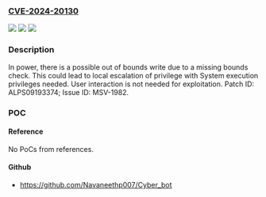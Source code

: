 ### [CVE-2024-20130](https://cve.mitre.org/cgi-bin/cvename.cgi?name=CVE-2024-20130)
![](https://img.shields.io/static/v1?label=Product&message=MT6739%2C%20MT6761%2C%20MT6765%2C%20MT6768%2C%20MT6781%2C%20MT6789%2C%20MT6833%2C%20MT6835%2C%20MT6853%2C%20MT6855%2C%20MT6877%2C%20MT6878%2C%20MT6879%2C%20MT6883%2C%20MT6885%2C%20MT6886%2C%20MT6889%2C%20MT6893%2C%20MT6895%2C%20MT6896%2C%20MT6897%2C%20MT6983%2C%20MT6985%2C%20MT6989%2C%20MT8195%2C%20MT8676%2C%20MT8678%2C%20MT8696%2C%20MT8796&color=blue)
![](https://img.shields.io/static/v1?label=Version&message=%3D%20Android%2014.0%2C%2015.0%20&color=brighgreen)
![](https://img.shields.io/static/v1?label=Vulnerability&message=CWE-121%20Stack%20Overflow&color=brighgreen)

### Description

In power, there is a possible out of bounds write due to a missing bounds check. This could lead to local escalation of privilege with System execution privileges needed. User interaction is not needed for exploitation. Patch ID: ALPS09193374; Issue ID: MSV-1982.

### POC

#### Reference
No PoCs from references.

#### Github
- https://github.com/Navaneethp007/Cyber_bot


